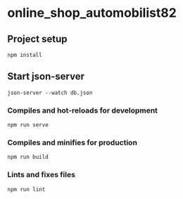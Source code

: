 # online_shop_automobilist82

## Project setup
```
npm install
```
## Start json-server
```
json-server --watch db.json
```
### Compiles and hot-reloads for development
```
npm run serve
```

### Compiles and minifies for production
```
npm run build
```

### Lints and fixes files
```
npm run lint
```

